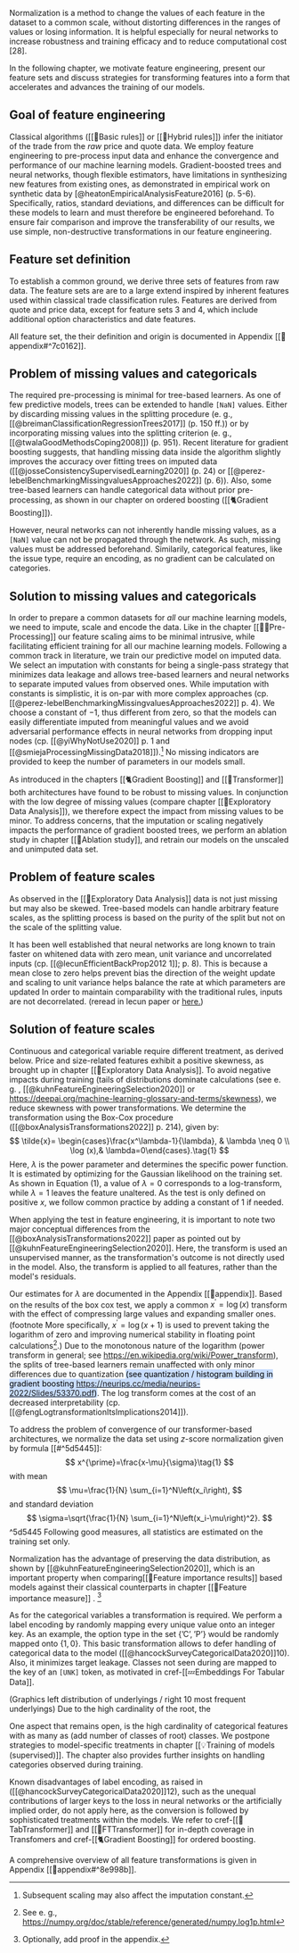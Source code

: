 Normalization is a method to change the values of each feature in the dataset to a common scale, without distorting differences in the ranges of values or losing information. It is helpful especially for neural networks to increase robustness and training efficacy and to reduce computational cost [28].

In the following chapter, we motivate feature engineering, present our feature sets and discuss strategies for transforming features into a form that accelerates and advances the training of our models.


## Goal of feature engineering
Classical algorithms ([[🔢Basic rules]] or [[🔢Hybrid rules]]) infer the initiator of the trade from the *raw* price and quote data. We employ feature engineering to pre-process input data and enhance the convergence and performance of our machine learning models. Gradient-boosted trees and neural networks, though flexible estimators, have limitations in synthesizing new features from existing ones, as demonstrated in empirical work on synthetic data by [@heatonEmpiricalAnalysisFeature2016] (p. 5-6). Specifically, ratios, standard deviations, and differences can be difficult for these models to learn and must therefore be engineered beforehand. To ensure fair comparison and improve the transferability of our results, we use simple, non-destructive transformations in our feature engineering. 

## Feature set definition
To establish a common ground, we derive three sets of features from raw data. The feature sets are are to a large extend inspired by inherent features used within classical trade classification rules. Features are derived from quote and price data, except for feature sets 3 and 4, which include additional option characteristics and date features. 

All feature set, the their definition and origin is documented in Appendix [[🍬appendix#^7c0162]].

## Problem of missing values and categoricals
The required pre-processing is minimal for tree-based learners. As one of few predictive models, trees can be extended to handle $\mathtt{[NaN]}$ values. Either by discarding missing values in the splitting procedure  (e. g.,[[@breimanClassificationRegressionTrees2017]] (p. 150 ff.)) or by incorporating missing values into the splitting criterion (e. g., [[@twalaGoodMethodsCoping2008]]) (p. 951). Recent literature for gradient boosting suggests, that handling missing data inside the algorithm slightly improves the accuracy over fitting trees on imputed data ([[@josseConsistencySupervisedLearning2020]] (p. 24) or [[@perez-lebelBenchmarkingMissingvaluesApproaches2022]] (p. 6)). Also, some tree-based learners can handle categorical data without prior pre-processing, as shown in our chapter on ordered boosting ([[🐈Gradient Boosting]]).

However, neural networks can not inherently handle missing values, as a $\mathtt{[NaN]}$ value can not be propagated through the network. As such, missing values must be addressed beforehand. Similarily, categorical features, like the issue type, require an encoding, as no gradient can be calculated on categories.

## Solution to missing values and categoricals
In order to prepare a common datasets for *all* our machine learning models, we need to impute, scale and encode the data. Like in the chapter [[👨‍🍳Pre-Processing]] our feature scaling aims to be minimal intrusive, while facilitating efficient training for all our machine learning models. Following a common track in literature, we train our predictive model on imputed data.  We select an imputation with constants for being a single-pass strategy that minimizes data leakage and allows tree-based learners and neural networks to separate imputed values from observed ones. While imputation with constants is simplistic, it is on-par with more complex approaches (cp. [[@perez-lebelBenchmarkingMissingvaluesApproaches2022]] p. 4). We choose a constant of $-1$, thus different from zero, so that the models can easily differentiate imputed from meaningful values and we avoid adversarial performance effects in neural networks from dropping input nodes (cp. [[@yiWhyNotUse2020]] p. 1 and [[@smiejaProcessingMissingData2018]]).[^5] No missing indicators are provided to keep the number of parameters in our models small.

As introduced in the chapters [[🐈Gradient Boosting]] and [[🤖Transformer]] both architectures have found to be robust to missing values. In conjunction with the low degree of missing values (compare chapter [[🚏Exploratory Data Analysis]]), we therefore expect the impact from missing values to be minor. To address concerns, that the imputation or scaling negatively impacts the performance of gradient boosted trees, we perform an ablation study in chapter [[🎋Ablation study]], and retrain our models on the unscaled and unimputed data set.

## Problem of feature scales
As observed in the [[🚏Exploratory Data Analysis]] data is not just missing but may also be skewed. Tree-based models can handle arbitrary feature scales, as the splitting process is based on the purity of the split but not on the scale of the splitting value.  

It has been well established that neural networks are long known to train faster on whitened data with zero mean, unit variance and uncorrelated inputs (cp. [[@lecunEfficientBackProp2012 1]]; p. 8). This is because a mean close to zero helps prevent  bias the direction of the weight update and scaling to unit variance helps balance the rate at which parameters are updated In order to maintain comparability with the traditional rules, inputs are not decorrelated. (reread in lecun paper or [here.](https://www.analyticsvidhya.com/blog/2020/04/feature-scaling-machine-learning-normalization-standardization/))

## Solution of feature scales

Continuous and categorical variable require different treatment, as derived below. Price and size-related features exhibit a positive skewness, as brought up in chapter [[🚏Exploratory Data Analysis]]. To avoid negative impacts during training (tails of distributions dominate calculations (see e. g. , [[@kuhnFeatureEngineeringSelection2020]] or https://deepai.org/machine-learning-glossary-and-terms/skewness), we reduce skewness with power transformations. We determine the transformation using the Box-Cox procedure ([[@boxAnalysisTransformations2022]] p. 214), given by:
$$
\tilde{x}= \begin{cases}\frac{x^\lambda-1}{\lambda}, & \lambda \neq 0 \\ \log (x),& \lambda=0\end{cases}.\tag{1}
$$
Here, $\lambda$ is the power parameter and determines the specific power function. It is estimated by optimizing for the Gaussian likelihood on the training set. As shown in Equation $(1)$, a value of $\lambda=0$ corresponds to a log-transform, while $\lambda=1$ leaves the feature unaltered. As the test is only defined on positive $x$, we follow common practice by adding a constant of $1$ if needed. 

When applying the test in feature engineering, it is important to note two major conceptual differences from the [[@boxAnalysisTransformations2022]] paper as pointed out by [[@kuhnFeatureEngineeringSelection2020]]. Here, the transform is used an unsupervised manner, as the transformation's outcome is not directly used in the model. Also, the transform is applied to all features, rather than the model's residuals.

Our estimates for $\lambda$ are documented in the Appendix [[🍬appendix]]. Based on the results of the box cox test, we apply a common $x^{\prime}=\log(x)$ transform with the effect of compressing large values and expanding smaller ones. (footnote More specifically, $x^{\prime}= \log(x+1)$ is used to prevent taking the logarithm of zero and improving numerical stability in floating point calculations[^1].) Due to the monotonous nature of the logarithm (power transform in general; see https://en.wikipedia.org/wiki/Power_transform), the splits of tree-based learners remain unaffected with only minor differences due to quantization <mark style="background: #ADCCFFA6;">(see quantization / histogram building in gradient boosting https://neurips.cc/media/neurips-2022/Slides/53370.pdf)</mark>. The log transform comes at the cost of an decreased interpretability (cp. [[@fengLogtransformationItsImplications2014]]).


To address the problem of convergence of our transformer-based architectures, we normalize the data set using $z$-score normalization given by formula [[#^5d5445]]:
$$
x^{\prime}=\frac{x-\mu}{\sigma}\tag{1}
$$
with mean
$$
\mu=\frac{1}{N} \sum_{i=1}^N\left(x_i\right),
$$
and standard deviation
$$
\sigma=\sqrt{\frac{1}{N} \sum_{i=1}^N\left(x_i-\mu\right)^2}.
$$
^5d5445
Following good measures, all statistics are estimated on the training set only.

Normalization has the advantage of preserving the data distribution, as shown by [[@kuhnFeatureEngineeringSelection2020]], which is an important property when comparing[[🏅Feature importance results]] based models against their classical counterparts in chapter [[🏅Feature importance measure]] . [^4]

As for the categorical variables a transformation is required. We perform a label encoding by randomly mapping every unique value onto an integer key. As an example, the option type in the set $\{\text{'C'},\text{'P'}\}$ would be randomly mapped onto $\{1,0\}$. This basic transformation allows to defer handling of categorical data to the model ([[@hancockSurveyCategoricalData2020]]10). Also, it minimizes target leakage. Classes not seen during are mapped to the key of an $\mathtt{[UNK]}$ token, as motivated in cref-[[💤Embeddings For Tabular Data]]. 

(Graphics left distribution of underlyings / right 10 most frequent underlyings)
Due to the high cardinality of the root, the 

One aspect that remains open, is the high cardinality of categorical features with as many as (add number of classes of root) classes. We postpone strategies to model-specific treatments in chapter [[💡Training of models (supervised)]]. The chapter also provides further insights on handling categories observed during training.

Known disadvantages of label encoding, as raised in ([[@hancockSurveyCategoricalData2020]]12), such as the unequal contributions of larger keys to the loss in neural networks or the artificially implied order, do not apply here, as the conversion is followed by sophisticated treatments within the models. We refer to cref-[[🤖TabTransformer]] and [[🤖FTTransformer]] for in-depth coverage in Transfomers and cref-[[🐈Gradient Boosting]] for ordered boosting.

A comprehensive overview of all feature transformations is given in Appendix [[🍬appendix#^8e998b]].

[^1]: See e. g., https://numpy.org/doc/stable/reference/generated/numpy.log1p.html
[^2]: See chapter on ordered boosting, [[🤖TabTransformer]], or the [[🤖FTTransformer]] .
[^3]: Notice the similarities to the positional encoding used in [[@vaswaniAttentionAllYou2017]].
[^4]: Optionally, add proof in the appendix.
[^5]: Subsequent scaling may also affect the imputation constant.
